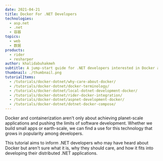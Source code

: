 ```yaml
---
date: 2021-04-21
title: Docker For .NET Developers
technologies:
  - asp.net
  - .net
  - 容器
topics:
  - web
  - 数据
products:
  - rider
  - resharper
author: khalidabuhakmeh
subtitle: A jump-start guide for .NET developers interested in Docker and containerization.
thumbnail: ./thumbnail.png
tutorialItems:
  - /tutorials/docker-dotnet/why-care-about-docker/
  - /tutorials/docker-dotnet/docker-terminology/
  - /tutorials/docker-dotnet/local-dotnet-development-docker/
  - /tutorials/docker-dotnet/rider-docker-integration/
  - /tutorials/docker-dotnet/aspnet-development-docker/
  - /tutorials/docker-dotnet/dotnet-docker-compose/
---
```


Docker and containerization aren't only about achieving planet-scale applications and pushing the limits of software development. Whether we build small apps or earth-scale, we can find a use for this technology that grows in popularity among developers.

This tutorial aims to inform .NET developers who may have heard about Docker but aren't sure what it is, why they should care, and how it fits into developing their distributed .NET applications.